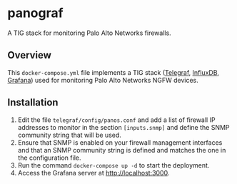# panograf
A TIG stack for monitoring Palo Alto Networks firewalls.

## Overview
This `docker-compose.yml` file implements a TIG stack ([Telegraf](https://www.influxdata.com/time-series-platform/telegraf/), [InfluxDB](https://www.influxdata.com/products/influxdb/), [Grafana](https://grafana.com)) used for monitoring Palo Alto Networks NGFW devices.

## Installation

1. Edit the file `telegraf/config/panos.conf` and add a list of firewall IP addresses to monitor in the section `[inputs.snmp]` and define the SNMP community string that will be used.
2. Ensure that SNMP is enabled on your firewall management interfaces and that an SNMP community string is defined and matches the one in the configuration file.
3. Run the command `docker-compose up -d` to start the deployment.
4. Access the Grafana server at [http://localhost:3000](http://localhost:3000).